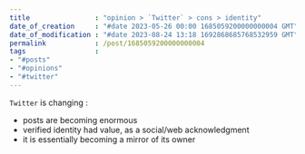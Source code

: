 ```yaml
---
title                : "opinion > `Twitter` > cons > identity"
date_of_creation     : "#date 2023-05-26 00:00 1685059200000000004 GMT"
date_of_modification : "#date 2023-08-24 13:18 1692868685768532959 GMT"
permalink            : /post/1685059200000000004
tags                 : 
- "#posts"
- "#opinions"
- "#twitter"
---
```


`Twitter` is changing :
- posts are becoming enormous
- verified identity had value, as a social/web acknowledgment
- it is essentially becoming a mirror of its owner
